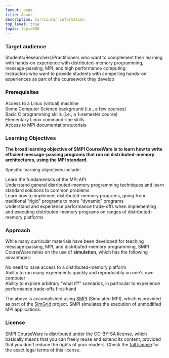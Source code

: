 ```yaml
---
layout: page
title: About
description: Curricular information
top_level: true
topic: topic000
---
```


<div class="ui container raised border segment">

<h3 class="ui header">
Target audience
</h3>

<div class="ui list bulleted">

<div class="ui item"> Students/Researchers/Practitioners who want to complement their learning with hands-on experience with distributed-memory programming, message-passing, MPI, and high performance computing</div>
<div class="ui item"> Instructors who want to provide students with compelling hands-on experiences as part of the coursework they develop</div>
</div>

</div>

<div class="ui container raised border segment">

<h3 class="ui header">
Prerequisites
</h3>

<div class="ui list bulleted">
<div class="ui item">Access to a Linux (virtual) machine</div>
<div class="ui item">Some Computer Science background (i.e., a few courses)</div>
<div class="ui item">Basic C programming skills (i.e., a 1-semester course)</div>
<div class="ui item">Elementary Linux command-line skills</div>
<div class="ui item">Access to MPI documentation/tutorials</div>
</div>

</div>




<div class="ui container raised border segment">

<h3 class="ui header">
Learning Objectives
</h3>

<b>The broad learning objective of SMPI CourseWare is to learn how to write efficient message-passing
programs that run on distributed-memory architectures, using the MPI standard.</b>

Specific learning objectives include:
<div class="ui list bulleted">
<div class="ui item"> Learn the fundamentals of the MPI API</div>
<div class="ui item"> Understand general distributed-memory programming techniques and learn standard solutions to common problems</div>
<div class="ui item"> Learn how to implement distributed-memory programs, going from traditional "rigid" programs to more "dynamic" programs</div>
<div class="ui item"> Understand and experience performance trade-offs when implementing and executing distributed-memory programs on ranges of distributed-memory platforms</div>
</div>
</div>


<div class="ui container raised border segment">

<h3 class="ui header">
Approach
</h3>

While many curricular materials have been developed for teaching message-passing, MPI, and distributed-memory programming,
SMPI CourseWare relies on the use of <b>simulation</b>, which has the following advantages:


<div class="ui list bulleted">
<div class="ui item"> No need to have access to a distributed-memory platform</div>
<div class="ui item"> Ability to run many experiments quickly and reproducibly on one's own computer</div>
<div class="ui item"> Ability to explore arbitrary "what if?" scenarios, in particular to experience performance trade-offs first-hand</div>
</div>

The above is accomplished using
<a href="http://simgrid.gforge.inria.fr/simgrid/latest/doc/group__SMPI__API.html">SMPI</a> (Simulated MPI),
which is provided as part of the <a href="http://simgrid.gforge.inria.fr">SimGrid</a> project. SMPI simulates the execution of unmodified MPI applications.
</div>


<div class="ui container raised border segment">

<h3 class="ui header">
License
</h3>

SMPI CourseWare is distributed under the CC-BY-SA license, which
basically means that you can freely reuse and extend its content,
provided that you don't reduce the rights of your readers. Check the 
<a href="https://creativecommons.org/licenses/by-sa/4.0/">full
license</a> for the exact legal terms of this license.

</div>
